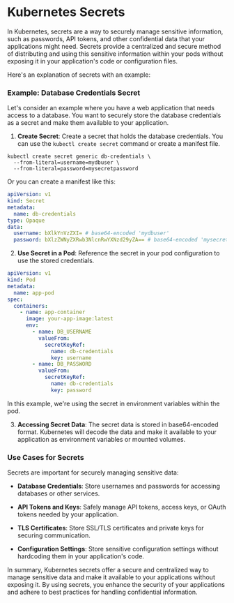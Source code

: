 # Kubernetes Secrets

In Kubernetes, secrets are a way to securely manage sensitive information, such as passwords, API tokens, and other confidential data that your applications might need. Secrets provide a centralized and secure method of distributing and using this sensitive information within your pods without exposing it in your application's code or configuration files.

Here's an explanation of secrets with an example:

### Example: Database Credentials Secret

Let's consider an example where you have a web application that needs access to a database. You want to securely store the database credentials as a secret and make them available to your application.

1. **Create Secret**: Create a secret that holds the database credentials. You can use the `kubectl create secret` command or create a manifest file.

```shell
kubectl create secret generic db-credentials \
  --from-literal=username=mydbuser \
  --from-literal=password=mysecretpassword
```

Or you can create a manifest like this:

```yaml
apiVersion: v1
kind: Secret
metadata:
  name: db-credentials
type: Opaque
data:
  username: bXlkYnVzZXI= # base64-encoded 'mydbuser'
  password: bXlzZWNyZXRwb3NlcnRwYXNzd29yZA== # base64-encoded 'mysecretpassword'
```

2. **Use Secret in a Pod**: Reference the secret in your pod configuration to use the stored credentials.

```yaml
apiVersion: v1
kind: Pod
metadata:
  name: app-pod
spec:
  containers:
    - name: app-container
      image: your-app-image:latest
      env:
        - name: DB_USERNAME
          valueFrom:
            secretKeyRef:
              name: db-credentials
              key: username
        - name: DB_PASSWORD
          valueFrom:
            secretKeyRef:
              name: db-credentials
              key: password
```

In this example, we're using the secret in environment variables within the pod.

3. **Accessing Secret Data**: The secret data is stored in base64-encoded format. Kubernetes will decode the data and make it available to your application as environment variables or mounted volumes.

### Use Cases for Secrets

Secrets are important for securely managing sensitive data:

- **Database Credentials**: Store usernames and passwords for accessing databases or other services.

- **API Tokens and Keys**: Safely manage API tokens, access keys, or OAuth tokens needed by your application.

- **TLS Certificates**: Store SSL/TLS certificates and private keys for securing communication.

- **Configuration Settings**: Store sensitive configuration settings without hardcoding them in your application's code.

In summary, Kubernetes secrets offer a secure and centralized way to manage sensitive data and make it available to your applications without exposing it. By using secrets, you enhance the security of your applications and adhere to best practices for handling confidential information.
